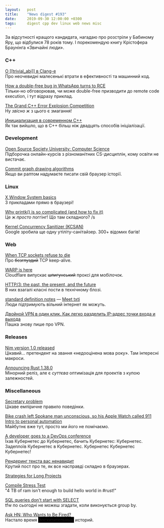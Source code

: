 ```yaml
---
layout:   post
title:    "News digest #193"
date:     2019-09-30 12:00:00 +0300
tags:     digest cpp dev linux web news misc
---
```


<style>
.spoiler {
  background-color: black;
  padding: 1pt 2pt;
}
.spoiler:hover {
  color: white;
}
</style>

За відсутності кращого кандидата, нагадаю про розстріли у Бабиному Яру, що відбулися 78 років тому. І порекомендую книгу Крістофера Браунінга «Звичайні люди».

### C++

[О [[trivial_abi]] в Clang-е](https://habr.com/ru/post/468759/)<br/>
Про неочевидні малесенькі втрати в ефективності та машинний код.

[How a double-free bug in WhatsApp turns to RCE](https://awakened1712.github.io/hacking/hacking-whatsapp-gif-rce/)<br/>
Тільки-но обговорював, чи може double-free призводити до remote code execution, і тут відразу приклад.

[The Grand C++ Error Explosion Competition](https://tgceec.tumblr.com)<br/>
Ну _звісно ж_ з цього є змагання!

[Инициализация в современном C++](https://habr.com/ru/company/jugru/blog/469465/)<br/>
Як так вийшло, що в C++ більш ніж двадцять способів ініціалізації.

### Development

[Open Source Society University: Computer Science](https://github.com/ossu/computer-science)<br/>
Підборочка онлайн-курсів з різноманітних CS-дисциплін, кому освіти не вистачає.

[Commit graph drawing algorithms](https://pvigier.github.io/2019/05/06/commit-graph-drawing-algorithms.html)<br/>
Якщо ви раптом надумаєте писати свій браузер історії.

### Linux

[X Window System basics](https://magcius.github.io/xplain/article/x-basics.html)<br/>
З прикладами прямо в браузері!

[Why printk() is so complicated (and how to fix it)](https://lwn.net/SubscriberLink/800946/a9ad9aba46f14e78/)<br/>
Це ж _просто_ логгінг! Що там складного? /s

[Kernel Concurrency Sanitizer (KCSAN)](https://github.com/google/ktsan/wiki/KCSAN)<br/>
Google зробила ще одну утіліту-санітайзер. 300+ відомих багів!

### Web

[When TCP sockets refuse to die](https://idea.popcount.org/2019-09-20-when-tcp-sockets-refuse-to-die/)<br/>
Про ~~безглуздий~~ TCP keep-alive.

[WARP is here](https://blog.cloudflare.com/announcing-warp-plus/)<br/>
Cloudflare випускає ~~шпигунський~~ проксі для мобілочок.

[HTTP/3: the past, the present, and the future](https://blog.cloudflare.com/http3-the-past-present-and-future/)<br/>
В них взагалі класні пости в технічному блозі.

[standard definition notes](https://sdnotes.com/faq) — [Meet txti](http://txti.es/about)<br/>
Люди підтримують вільний інтернет як можуть.

[Двойной VPN в один клик. Как легко разделить IP-адрес точки входа и выхода](https://habr.com/ru/company/vdsina/blog/469879/)<br/>
Пашка знову пише про VPN.

### Releases

[Nim version 1.0 released](https://nim-lang.org//blog/2019/09/23/version-100-released.html)<br/>
Цікавий... претендент на звання «недооцінена мова року». Там інтересні макроси.

[Announcing Rust 1.38.0](https://blog.rust-lang.org/2019/09/26/Rust-1.38.0.html)<br/>
Мінорний реліз, але є _суттєва_ оптимізація для проектів з купою залежностей.

### Miscellaneous

[Secretary problem](https://en.wikipedia.org/wiki/Secretary_problem)<br/>
Цікаве емпіричне правило поведінки.

[Bike crash left Spokane man unconscious, so his Apple Watch called 911](https://www.seattletimes.com/seattle-news/bike-crash-left-spokane-man-unconscious-but-his-apple-watch-called-911/)<br/>
[Intro to personal automation](https://support.apple.com/guide/shortcuts/intro-to-personal-automation-apd690170742/ios)<br/>
Майбутнє вже тут, просто ми його не помічаємо.

[A developer goes to a DevOps conference](https://www.darkcoding.net/software/a-developer-goes-to-a-devops-conference/)<br/>
Їхав Кубернетес до Кубернетес, бачить Кубернетес: Кубернетес. Задеплоїв Кубернетес в Кубернетес. Кубернетес Кубернетес Кубернетес!

[Рендеринг текста вас ненавидит](https://habr.com/ru/post/469529/)<br/>
Крутий пост про те, як все насправді складно в браузерах.

[Strategies for Long Projects](http://benbrostoff.github.io/2019/09/28/long-projects.html)

[Compile Stress Test](https://christine.website/blog/compile-stress-test-2019-10-03)<br/>
"4 TB of ram isn't enough to build hello world in #rust!"

[SQL queries don't start with SELECT](https://jvns.ca/blog/2019/10/03/sql-queries-don-t-start-with-select/)<br/>
tfw по сьогодні не можеш згадати, коли виконується group by.

[Ask HN: Who Wants to Be Fired?](https://news.ycombinator.com/item?id=21133181)<br/>
Настало время <span class="spoiler">восхитительных</span> историй.
